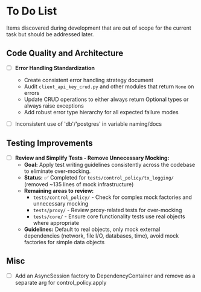 # To Do List

Items discovered during development that are out of scope for the current task but should be addressed later.


## Code Quality and Architecture

- [ ] **Error Handling Standardization**
  - Create consistent error handling strategy document
  - Audit `client_api_key_crud.py` and other modules that return `None` on errors
  - Update CRUD operations to either always return Optional types or always raise exceptions
  - Add robust error type hierarchy for all expected failure modes

- [ ] Inconsistent use of 'db'/'postgres' in variable naming/docs

## Testing Improvements

- [ ] **Review and Simplify Tests - Remove Unnecessary Mocking:**
  - **Goal:** Apply test writing guidelines consistently across the codebase to eliminate over-mocking.
  - **Status:** ✅ Completed for `tests/control_policy/tx_logging/` (removed ~135 lines of mock infrastructure)
  - **Remaining areas to review:**
    - `tests/control_policy/` - Check for complex mock factories and unnecessary mocking
    - `tests/proxy/` - Review proxy-related tests for over-mocking  
    - `tests/core/` - Ensure core functionality tests use real objects where appropriate
  - **Guidelines:** Default to real objects, only mock external dependencies (network, file I/O, databases, time), avoid mock factories for simple data objects

## Misc
- [ ] Add an AsyncSession factory to DependencyContainer and remove as a separate arg for control_policy.apply